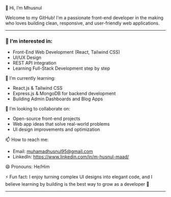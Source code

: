 👋 Hi, I’m Mhusnul

Welcome to my GitHub! I'm a passionate front-end developer in the making who loves building clean, responsive, and user-friendly web applications.

---

### 👀 I’m interested in:
- Front-End Web Development (React, Tailwind CSS)
- UI/UX Design
- REST API integration
- Learning Full-Stack Development step by step

🌱 I’m currently learning:
- React.js & Tailwind CSS
- Express.js & MongoDB for backend development
- Building Admin Dashboards and Blog Apps

💞️ I’m looking to collaborate on:
- Open-source front-end projects
- Web app ideas that solve real-world problems
- UI design improvements and optimization

📫 How to reach me:
- Email: muhamadhusnul95@gmail.com
- LinkedIn: https://www.linkedin.com/in/m-husnul-maad/

😄 Pronouns: 
He/Him

⚡ Fun fact:
I enjoy turning complex UI designs into elegant code, and I believe learning by building is the best way to grow as a developer 🚀

---

<!---
Mhusnul/Mhusnul is a ✨ special ✨ repository because its `README.md` (this file) appears on your GitHub profile.
You can click the Preview link to take a look at your changes.
--->
